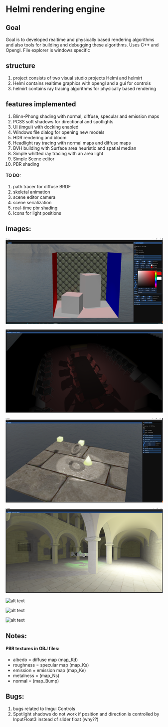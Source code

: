 # Helmi rendering engine

## Goal
Goal is to developed realtime and physically based rendering algorithms and also tools for building and debugging these algorithms. Uses C++ and Opengl.
File explorer is windows specific
## structure
1. project consists of two visual studio projects Helmi and helmirt
2. Helmi contains realtime graphics with opengl and a gui for controls
3. helmirt contains ray tracing algorithms for physically based rendering
## features implemented
1. Blinn-Phong shading with normal, diffuse, specular and emission maps
2. PCSS soft shadows for directional and spotlights
3. UI (imgui) with docking enabled 
4. Windows file dialog for opening new models
5. HDR rendering and bloom
6. Headlight ray tracing with normal maps and diffuse maps
7. BVH building with Surface area heuristic and spatial median
8. Simple whitted ray tracing with an area light
9. Simple Scene editor
10. PBR shading
#### TO DO:
1. path tracer for diffuse BRDF
2. skeletal animation
3. scene editor camera
4. scene serialization
5. real-time pbr shading
6. Icons for light positions
## images:
![alt text](https://github.com/SampoImmonen/Helmi/blob/dockinggui/media/chesterfield.png)

![alt text](https://github.com/SampoImmonen/Helmi/blob/dockinggui/media/conference.png)

![alt text](https://github.com/SampoImmonen/Helmi/blob/dockinggui/media/shadowstest.png)

![alt text](https://github.com/SampoImmonen/Helmi/blob/dockinggui/media/multimodel.png)

![alt text](https://github.com/SampoImmonen/Helmi-Rendering-engine/blob/master/media/PBRbloom.png)

![alt text](https://github.com/SampoImmonen/Helmi-Rendering-engine/blob/master/media/pbr.png)

![alt text](https://github.com/SampoImmonen/Helmi-Rendering-engine/blob/master/media/PBRspecular.png)


## Notes:
#### PBR textures in OBJ files:
- albedo = diffuse map (map_Kd)
- roughness = specular map (map_Ks)
- emission = emission map (map_Ke)
- metalness = (map_Ns)
- normal = (map_Bump)
## Bugs:
1. bugs related to Imgui Controls
2. Spotlight shadows do not work if position and direction is controlled by InputFloat3 instead of slider float (why??)

